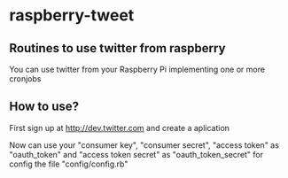 raspberry-tweet
===============

## Routines to use twitter from raspberry
You can use twitter from your Raspberry Pi implementing one or more cronjobs

## How to use?

First sign up at http://dev.twitter.com and create a aplication

Now can use your "consumer key", "consumer secret", "access token" as "oauth_token" and "access token secret" as "oauth_token_secret" for config the file "config/config.rb"